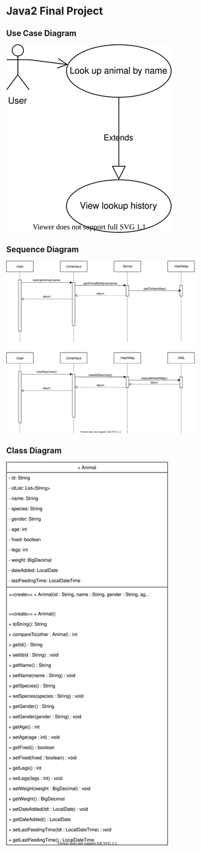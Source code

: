 # Java2 Final Project

## Use Case Diagram
![Use Case Diagram](images/Animal_Use_Case.svg)

## Sequence Diagram
![Sequence Diagram](images/Animal_Sequence_Diagram.svg)
## Class Diagram
![Class Diagram](images/Animal_Class_Diagram.svg)
